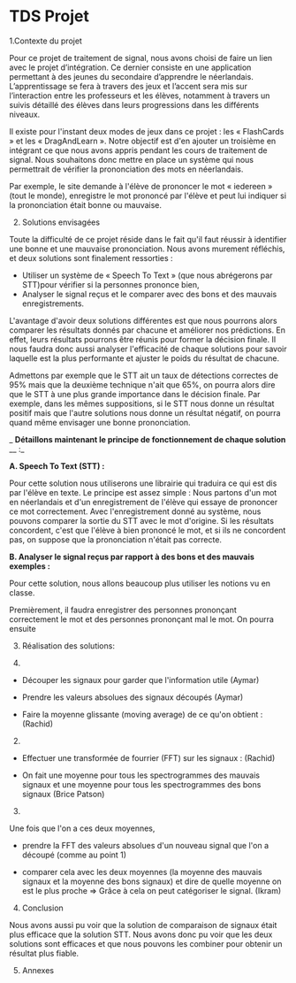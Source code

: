 # TDS Projet

1.Contexte du projet

Pour ce projet de traitement de signal, nous avons choisi de faire un lien avec le projet d’intégration. Ce dernier consiste en une application permettant à des jeunes du secondaire d’apprendre le néerlandais. L’apprentissage se fera à travers des jeux et l’accent sera mis sur l’interaction entre les professeurs et les élèves, notamment à travers un suivis détaillé des élèves dans leurs progressions dans les différents niveaux.

Il existe pour l'instant deux modes de jeux dans ce projet : les « FlashCards » et les « DragAndLearn ». Notre objectif est d'en ajouter un troisième en intégrant ce que nous avons appris pendant les cours de traitement de signal. Nous souhaitons donc mettre en place un système qui nous permettrait de vérifier la prononciation des mots en néerlandais.

Par exemple, le site demande à l'élève de prononcer le mot « iedereen » (tout le monde), enregistre le mot prononcé par l'élève et peut lui indiquer si la prononciation était bonne ou mauvaise.

2. Solutions envisagées

Toute la difficulté de ce projet réside dans le fait qu'il faut réussir à identifier une bonne et une mauvaise prononciation. Nous avons murement réfléchis, et deux solutions sont finalement ressorties :

- Utiliser un système de « Speech To Text » (que nous abrégerons par STT)pour vérifier si la personnes prononce bien,
- Analyser le signal reçus et le comparer avec des bons et des mauvais enregistrements.

L'avantage d'avoir deux solutions différentes est que nous pourrons alors comparer les résultats donnés par chacune et améliorer nos prédictions. En effet, leurs résultats pourrons être réunis pour former la décision finale. Il nous faudra donc aussi analyser l'efficacité de chaque solutions pour savoir laquelle est la plus performante et ajuster le poids du résultat de chacune.

Admettons par exemple que le STT ait un taux de détections correctes de 95% mais que la deuxième technique n'ait que 65%, on pourra alors dire que le STT à une plus grande importance dans le décision finale. Par exemple, dans les mêmes suppositions, si le STT nous donne un résultat positif mais que l'autre solutions nous donne un résultat négatif, on pourra quand même envisager une bonne prononciation.

_ **Détaillons maintenant le principe de fonctionnement de chaque solution** \_\_ :_

**A. Speech To Text (STT) :**

Pour cette solution nous utiliserons une librairie qui traduira ce qui est dis par l'élève en texte. Le principe est assez simple : Nous partons d'un mot en néerlandais et d'un enregistrement de l'élève qui essaye de prononcer ce mot correctement. Avec l'enregistrement donné au système, nous pouvons comparer la sortie du STT avec le mot d'origine. Si les résultats concordent, c'est que l'élève à bien prononcé le mot, et si ils ne concordent pas, on suppose que la prononciation n'était pas correcte.

**B. Analyser le signal reçus par rapport à des bons et des mauvais exemples :**

Pour cette solution, nous allons beaucoup plus utiliser les notions vu en classe.

Premièrement, il faudra enregistrer des personnes prononçant correctement le mot et des personnes prononçant mal le mot. On pourra ensuite

3. Réalisation des solutions:

1.

- Découper les signaux pour garder que l'information utile (Aymar)

- Prendre les valeurs absolues des signaux découpés (Aymar)

- Faire la moyenne glissante (moving average) de ce qu'on obtient : (Rachid)

2.

- Effectuer une transformée de fourrier (FFT) sur les signaux : (Rachid)

- On fait une moyenne pour tous les spectrogrammes des mauvais signaux et une moyenne pour tous les spectrogrammes des bons signaux (Brice Patson)

3.

Une fois que l'on a ces deux moyennes,

- prendre la FFT des valeurs absolues d'un nouveau signal que l'on a découpé (comme au point 1)

- comparer cela avec les deux moyennes (la moyenne des mauvais signaux et la moyenne des bons signaux) et dire de quelle moyenne on est le plus proche =\> Grâce à cela on peut catégoriser le signal. (Ikram)

4. Conclusion

Nous avons aussi pu voir que la solution de comparaison de signaux était plus efficace que la solution STT. Nous avons donc pu voir que les deux solutions sont efficaces et que nous pouvons les combiner pour obtenir un résultat plus fiable.

5. Annexes

